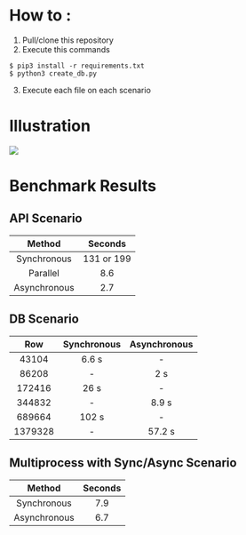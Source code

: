 # How to :
1. Pull/clone this repository
2. Execute this commands
```
$ pip3 install -r requirements.txt
$ python3 create_db.py
```
3. Execute each file on each scenario

# Illustration
<img src="https://i.imgur.com/4gd7Z5Q.jpg">

# Benchmark Results

## API Scenario
| Method | Seconds  |
| :---:   | :-: |
| Synchronous | 131 or 199 |
| Parallel | 8.6 |
| Asynchronous | 2.7 |

## DB Scenario
| Row | Synchronous | Asynchronous |
| :---:   | :-: | :-: |
| 43104 | 6.6 s | - |
| 86208 | - | 2 s |
| 172416 | 26 s | - |
| 344832 | - | 8.9 s |
| 689664 | 102 s | - |
| 1379328 | - | 57.2 s |

## Multiprocess with Sync/Async Scenario
| Method | Seconds  |
| :---:   | :-: |
| Synchronous | 7.9 |
| Asynchronous | 6.7 |